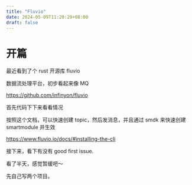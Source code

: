 ```yaml
---
title: "Fluvio"
date: 2024-05-09T11:20:29+08:00
draft: false
---
```


# 开篇
最近看到了个 rust 开源库 fluvio

数据流处理平台，初步看起来像 MQ

https://github.com/infinyon/fluvio

首先代码下下来看看情况

按照这个文档，可以快速创建 topic，然后发消息，并且通过 smdk 来快速创建 smartmodule 并生效

https://www.fluvio.io/docs/#installing-the-cli

接下来，看下有没有 good first issue.

看了半天，感觉暂缓吧～ 

先自己写两个项目。

